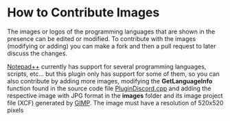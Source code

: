 # How to Contribute Images

The images or logos of the programming languages that are shown in the presence can be edited or modified. To contribute with the images (modifying or adding) you can make a fork and then a pull request to later discuss the changes. 

[Notepad++](https://github.com/notepad-plus-plus/notepad-plus-plus) currently has support for several programming languages, scripts, etc... but this plugin only has support for some of them, so you can also contribute by adding more images, modifying the **GetLanguageInfo** function found in the source code file [PluginDiscord.cpp](https://github.com/Zukaritasu/notepadpp_rpc/blob/main/vstudio/src/PluginDiscord.cpp) and adding the respective image with JPG format in the **images** folder and its image project file (XCF) generated by [GIMP](https://www.gimp.org/). The image must have a resolution of 520x520 pixels